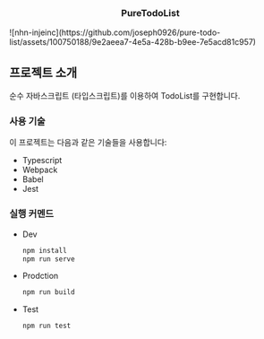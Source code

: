 <!-- 프로젝트 로고 -->
<br />
<div align="center">
  <h3 align="center">PureTodoList</h3>
</div>
<!-- 프로젝트 소개 -->
![nhn-injeinc](https://github.com/joseph0926/pure-todo-list/assets/100750188/9e2aeea7-4e5a-428b-b9ee-7e5acd81c957)

## 프로젝트 소개

순수 자바스크립트 (타입스크립트)를 이용하여 TodoList를 구현합니다.

### 사용 기술

이 프로젝트는 다음과 같은 기술들을 사용합니다:

- Typescript
- Webpack
- Babel
- Jest

### 실행 커멘드

- Dev
  ```sh
  npm install
  npm run serve
  ```
- Prodction
  ```sh
  npm run build
  ```
- Test
  ```sh
  npm run test
  ```
